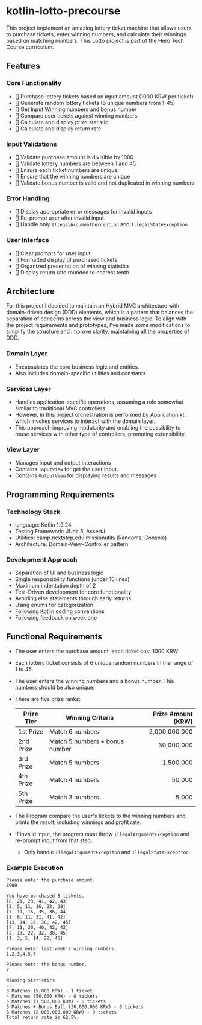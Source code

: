 # kotlin-lotto-precourse

This project implement an amazing lottery ticket machine that allows users to purchase tickets, enter winning numbers, and calculate their winnings based on matching numbers.
This Lotto project is part of the Hero Tech Course curriculum.

## Features

### Core Functionality

- [] Purchase lottery tickets based on input amount (1000 KRW per ticket)
- [] Generate random lottery tickets (6 unique numbers from 1-45)
- [] Get Input Winning numbers and bonus number
- [] Compare user tickets against winning numbers
- [] Calculate and display prize statistic
- [] Calculate and display return rate

### Input Validations

- [] Validate purchase amount is divisible by 1000
- [] Validate lottery numbers are between 1 and 45
- [] Ensure each ticket numbers are unique
- [] Ensure that the winning numbers are unique
- [] Validate bonus number is valid and not duplicated in winning numbers

### Error Handling

- [] Display appropriate error messages for invalid inputs
- [] Re-prompt user after invalid input.
- [] Handle only `IllegalArgumenthexception` and `IllegalStateException`

### User Interface

- [] Clear prompts for user input
- [] Formatted display of purchased tickets
- [] Organized presentation of winning statistics
- [] Display return rate rounded to nearest tenth

## Architecture

For this project I decided to maintain an Hybrid MVC architecture with domain-driven design (DDD) elements, which is a pattern that balances the separation of concerns across the view and business logic.
To align with the project requirements and prototypes, I've made some modifications to simplify the structure and improve clarity, maintaining all the properties of DDD.

### Domain Layer

- Encapsulates the core business logic and entities.
- Also includes domain-specific utilities and constants.

### Services Layer

- Handles application-specific operations, assuming a role somewhat similar to traditional MVC controllers.
- However, in this project orchestration is performed by Application.kt, which invokes services to interact with the domain layer.
- This approach improving modularity and enabling the possibility to reuse services with other type of controllers, promoting extensibility.

### View Layer

- Manages input and output interactions
- Contains `InputView` for get the user input.
- Contains `OutputView` for displaying results and messages

## Programming Requirements

### Technology Stack

- language: Kotlin 1.9.24
- Testing Framework: JUnit 5, AssertJ
- Utilities: camp.nextstep.edu.missionutils (Randoms, Console)
- Architecture: Domain-View-Controller pattern

### Development Approach

- Separation of UI and business logic
- Single responsibility functions (under 10 lines)
- Maximum indentation depth of 2
- Test-Driven development for core functionality
- Avoiding else statements through early returns
- Using enums for categorization
- Following Kotlin coding conventions
- Following feedback on week one

## Functional Requirements

- The user enters the purchase amount, each ticket cost 1000 KRW
- Each lottery ticket consists of 6 unique random numbers in the range of 1 to 45.
- The user enters the winning numbers and a bonus number. This numbers should be also unique.
- There are five prize ranks:

  | Prize Tier | Winning Criteria               | Prize Amount (KRW) |
  | ---------- | ------------------------------ | -----------------: |
  | 1st Prize  | Match 6 numbers                |      2,000,000,000 |
  | 2nd Prize  | Match 5 numbers + bonus number |         30,000,000 |
  | 3rd Prize  | Match 5 numbers                |          1,500,000 |
  | 4th Prize  | Match 4 numbers                |             50,000 |
  | 5th Prize  | Match 3 numbers                |              5,000 |

- The Program compare the user's tickets to the winning numbers and prints the result, including winnings and profit rate.
- If invalid input, the program must throw `IllegalArgumentException` and re-prompt input from that step.
  - Only handle `IllegalArgumentExcepiton` and `IllegalStateException`.

### Example Execution

```
Please enter the purchase amount.
8000

You have purchased 8 tickets.
[8, 21, 23, 41, 42, 43]
[3, 5, 11, 16, 32, 38]
[7, 11, 16, 35, 36, 44]
[1, 8, 11, 31, 41, 42]
[13, 14, 16, 38, 42, 45]
[7, 11, 30, 40, 42, 43]
[2, 13, 22, 32, 38, 45]
[1, 3, 5, 14, 22, 45]

Please enter last week's winning numbers.
1,2,3,4,5,6

Please enter the bonus number.
7

Winning Statistics
---
3 Matches (5,000 KRW) - 1 ticket
4 Matches (50,000 KRW) - 0 tickets
5 Matches (1,500,000 KRW) - 0 tickets
5 Matches + Bonus Ball (30,000,000 KRW) - 0 tickets
6 Matches (2,000,000,000 KRW) - 0 tickets
Total return rate is 62.5%.
```
